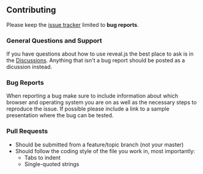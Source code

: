 ## Contributing

Please keep the [issue tracker](https://github.com/ahsanayaz/angular-in-90ish/issues) limited to **bug reports**.

### General Questions and Support

If you have questions about how to use reveal.js the best place to ask is in the [Discussions](https://github.com/ahsanayaz/angular-in-90ish/discussions). Anything that isn't a bug report should be posted as a dicussion instead.

### Bug Reports

When reporting a bug make sure to include information about which browser and operating system you are on as well as the necessary steps to reproduce the issue. If possible please include a link to a sample presentation where the bug can be tested.

### Pull Requests

- Should be submitted from a feature/topic branch (not your master)
- Should follow the coding style of the file you work in, most importantly:
  - Tabs to indent
  - Single-quoted strings

